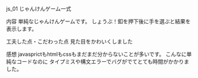 js_01
じゃんけんゲーム一式

内容
単純なじゃんけんゲームです。
しょうぶ！釦を押下後に手を選ぶと結果を表示します。

工夫した点・こだわった点
見た目をかわいくしました


感想
javasprictもhtmlもcssもまだまだ分からないことが多いです。
こんなに単純なコードなのに
タイプミスや構文エラーでバグがでてとても時間がかかりました。
